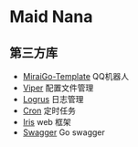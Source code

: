 # Maid Nana

## 第三方库
- [MiraiGo-Template](https://github.com/Logiase/MiraiGo-Template) QQ机器人
- [Viper](https://github.com/spf13/viper) 配置文件管理
- [Logrus](https://github.com/sirupsen/logrus) 日志管理
- [Cron](https://github.com/robfig/cron) 定时任务
- [Iris](https://github.com/kataras/iris) web 框架
- [Swagger](https://github.com/iris-contrib/swagger) Go swagger
